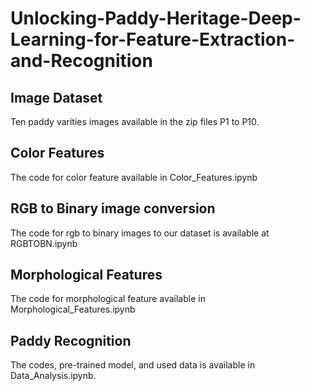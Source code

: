 # Unlocking-Paddy-Heritage-Deep-Learning-for-Feature-Extraction-and-Recognition
## Image Dataset
Ten paddy varities images available in the zip files P1 to P10.
## Color Features
The code for color feature available in Color_Features.ipynb
## RGB to Binary image conversion
The code for rgb to binary images to our dataset is available at RGBTOBN.ipynb
## Morphological Features
The code for morphological feature available in Morphological_Features.ipynb
## Paddy Recognition
The codes, pre-trained model, and used data is available in Data_Analysis.ipynb.
